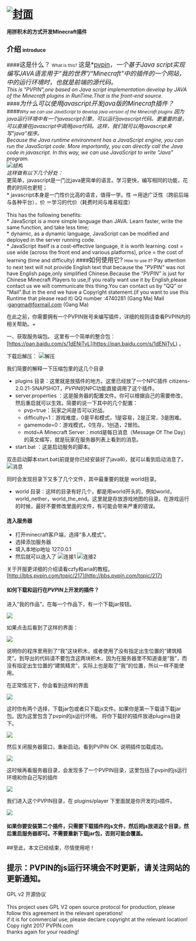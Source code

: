 # [![封面](https://dn-coding-net-production-static.qbox.me/3113aa7b-291d-402e-819e-bebbf07e5ef3.png)](http://pvpin.com/)
 
__用拼积木的方式开发MInecraft插件__
 
 
### <big>介绍</big> <small>introduce</small>

####<big>这是什么？</big> <small>What is this?</small>
<big>这是*[pvpin](http://pvpin.com/)*，一个基于Java script实现编写JAVA语言用于“我的世界”/“Minecraft”中的插件的一个网站，中的运行环境时，也就是前端的源代码。</big> 
<br>This is *"PVPIN"*,one based on Java script implementation develop by JAVA of the Minecraft plugins in RunTime.That is the front-end source.
<br>
####<big>为什么可以使用javascript开发java版的Minecraft插件？</big> 
####<small>Why we can use JavaScript to develop java version of the Minecraft plugins</small>
因为java运行环境中有一个javascript引擎，可以运行javascript代码。更重要的是，可以直接在javascript中调用java代码。这样，我们就可以用javascript来写“java”程序。
<br>Because the Java runtime environment has a JavaScript engine, you can run the JavaScript code. More importantly, you can directly call the Java code in javascript. In this way, we can use JavaScript to write "Java" program.
<br>![结构](https://raw.githubusercontent.com/PVPIN/pvpin_js_rt/master/images/jar_0.jpeg)
<br>这样做有以下几个好处：
<br>* 更简单，javascript是一门比java更简单的语言。学习更快，编写相同的功能，花费的时间也更短；
<br>* javascript本身是一门性价比高的语言，值得一学。性 ＝用途广泛性（跨前后端与各种平台），价 ＝学习的代价（耗费时间与难易程度）
<br>
<br>This has the following benefits:
<br>* JavaScript is a more simple language than JAVA. Learn faster, write the same function, and take less time;
<br>* dynamic, as a dynamic language, JavaScript can be modified and deployed in the server running code.
<br>* JavaScript itself is a cost-effective language, it is worth learning. cost = use wide (across the front end and various platforms), price = the cost of learning (time and difficulty)
####<big>如何使用它?</big> <small>How to use it?</small>
Pay attention to next text will not provide English text that because the *"PVPIN"* was not have English page,only simplified Chinese.Because the *“PVPIN”* is just for Chinese Minecraft Players to use,if you really want use it by English,please contact us we will communicate this thing.You can contact us by "QQ" or "Mail".But in the end we have a Copyright statement.(if you want to use this Runtime that please read it)
QQ number :4740281 (Gang Ma)
Mail :gangma@foxmail.com (Gang Ma)

在此之前，你需要拥有一个PVPIN账号来编写插件，详细的规则请查看PVPIN内的相关帮助。+

一、获取服务端包。
		这里有一个简单的整合包：[https://pan.baidu.com/s/1dENjTyL](https://pan.baidu.com/s/1dENjTyL)  。
		
下载后解压：
 ![解压](https://raw.githubusercontent.com/PVPIN/pvpin_js_rt/master/images/jar_1.png)

我们简要的解释一下压缩包里的这几个目录

* plugins 目录：这里就是放插件的地方。这里已经放了一个NPC插件 citizens-2.0.21-SNAPSHOT，*PVPIN*的NPC功能直接调用了这个插件。
* server.properties ：这是服务器的配置文件。你可以根据自己的需要修改，然后重启就可以生效。简要的说一下其中的几个配置：      
    * pvp=true：玩家之间是否可以对战。
    * difficulty=1：游戏难度，0是平和模式，1是容易，2是正常，3是困难。
    * gamemode=0：游戏模式，0生存，1创造，2冒险。
    * motd=A Minecraft Server：motd是每日消息（Message Of The Day）的英文缩写，就是玩家在服务器列表上看到的消息。
* start.bat  ：这是启动服务的脚本。

双击启动脚本start.bat(前提是你已经安装好了java8)，就可以看到启动消息了。
 ![消息](https://raw.githubusercontent.com/PVPIN/pvpin_js_rt/master/images/jar_2.png)

同时会发现目录下又多了几个文件，其中最重要的就是 world目录。

* world 目录：这样的目录有好几个，都是用world开头的，例如world，world_nether，world_the_end。这里就是存放游戏地图的目录。在游戏运行的时候，最好不要修改里面的文件，有可能会带来严重的错误。

#### 连入服务器
* 打开minecraft客户端，选择“多人模式”。
* 选择添加服务器
* 填入本地ip地址 127.0.0.1
* 然后就可以连入了
![连接1](https://raw.githubusercontent.com/PVPIN/pvpin_js_rt/master/images/jar_2_1.png)
![连接2](https://raw.githubusercontent.com/PVPIN/pvpin_js_rt/master/images/jar_2_2.png)

关于开服更详细的介绍请看czfy和aria的教程。 [http://bbs.pvpin.com/topic/217](http://bbs.pvpin.com/topic/217)

#### 如何下载和运行在*PVPIN*上开发的插件？
进入“我的作品”，在每一个作品下，有一个下载jar按钮。

![](https://raw.githubusercontent.com/PVPIN/pvpin_js_rt/master/images/jar_3.png)

如果点击后看到了这样的界面：

![](https://raw.githubusercontent.com/PVPIN/pvpin_js_rt/master/images/jar_4.png)

说明你的程序里用到了“我”这块积木，或者使用了没有指定出生位置的“建筑精灵”。到导出的代码请不要包含这两块积木，因为在服务器里不知道谁是“我”，而没有指定出生位置的“建筑精灵”，实际上也是取了“我”的位置，所以一样不能使用。

在正常情况下，你会看到这样的界面

![](https://raw.githubusercontent.com/PVPIN/pvpin_js_rt/master/images/jar_5.png)

这时你有两个选择，下载jar包或者只下载js文件。如果你是第一下载请下载jar包。因为这里包含了pvpin的js运行环境。
将你下载好的插件放进plugins目录下。

![](https://raw.githubusercontent.com/PVPIN/pvpin_js_rt/master/images/jar_6.png)

然后关闭服务器窗口，重新启动。看到PVPIN OK. 说明插件加载成功。

![](https://raw.githubusercontent.com/PVPIN/pvpin_js_rt/master/images/jar_7.png)

这时候再看服务器目录，会发现多了一个PVPIN目录，这里包括了pvpin的js运行环境和你自己写的插件

![](https://raw.githubusercontent.com/PVPIN/pvpin_js_rt/master/images/jar_8.png)

我们进入这个PVPIN目录，在 plugins/player 下里面就是你开发的js插件。

![](https://raw.githubusercontent.com/PVPIN/pvpin_js_rt/master/images/jar_9.png)

#### 如果你要安装第二个插件，只需要下载插件的js文件，然后把js放进这个目录，然后重启服务器即可。不需要重新下载jar包，否则可能会覆盖。
##至此，本文已经结束，尽情使用吧！
##  提示：PVPIN的js运行环境会不时更新，请关注网站的更新通知。 
GPL v2 开源协议
<br>
<Br>This project uses GPL V2 open source protocol for production, please follow this agreement in the relevant operations!
<br> if it is for commercial use, please declare copyright at the relevant location!
<br>Copy right 2017 PVPIN.com
<br> thanks again for your reading!

		
